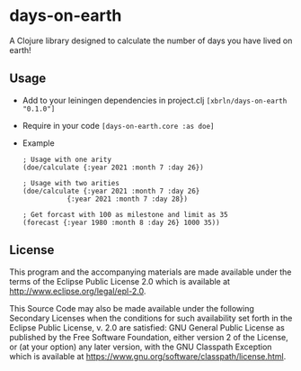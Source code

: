 # days-on-earth

A Clojure library designed to calculate the number of days you have lived on earth!

## Usage

-   Add to your leiningen dependencies in project.clj
    `[xbrln/days-on-earth "0.1.0"]`
-   Require in your code `[days-on-earth.core :as doe]`
-   Example

        ; Usage with one arity
        (doe/calculate {:year 2021 :month 7 :day 26})

        ; Usage with two arities
        (doe/calculate {:year 2021 :month 7 :day 26}
                   {:year 2021 :month 7 :day 28})

        ; Get forcast with 100 as milestone and limit as 35
        (forecast {:year 1980 :month 8 :day 26} 1000 35))

## License

This program and the accompanying materials are made available under the
terms of the Eclipse Public License 2.0 which is available at
<http://www.eclipse.org/legal/epl-2.0>.

This Source Code may also be made available under the following Secondary
Licenses when the conditions for such availability set forth in the Eclipse
Public License, v. 2.0 are satisfied: GNU General Public License as published by
the Free Software Foundation, either version 2 of the License, or (at your
option) any later version, with the GNU Classpath Exception which is available
at <https://www.gnu.org/software/classpath/license.html>.
